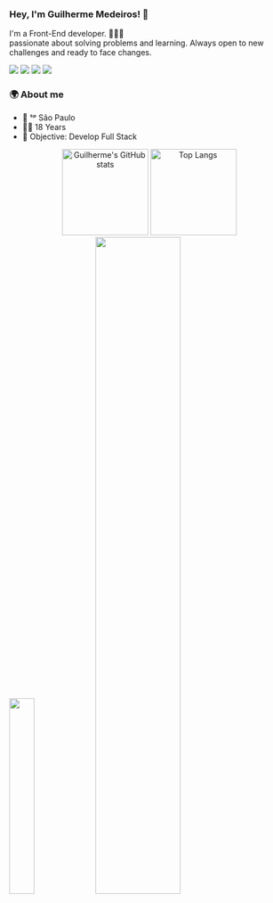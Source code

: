 
### Hey, I'm Guilherme Medeiros!  👋

I'm a Front-End developer. 👨🏻‍💻 <br>
passionate about solving problems and learning. Always open to new challenges and ready to face changes.
<p>
<a href="https://www.linkedin.com/in/guilherme-de-amorim-medeiros-2019341ba/"><img src="https://img.shields.io/badge/LinkedIn-0077B5?style=for-the-badge&logo=linkedin&logoColor=white"/></a> 
<a href="https://twitter.com/Medeirosx_"><img src="https://img.shields.io/badge/Twitter-1DA1F2?style=for-the-badge&logo=twitter&logoColor=white"/></a> 
<!--<a href="https://discord.com/"><img src="https://img.shields.io/badge/Discord-7289DA?style=for-the-badge&logo=discord&logoColor=white"/></a> -->
<a href="mailto:guilhermedeamorimmedeiros@yahoo.com.br?subject=Hello"><img src="https://img.shields.io/badge/Gmail-D14836?style=for-the-badge&logo=gmail&logoColor=white"/></a>
<a href="https://www.instagram.com/md_guilherme/">
 <img src="https://img.shields.io/badge/Instagram-e2725b?style=for-the-badge&logo=Instagram&logoColor=white" />
</a>


### 🌍 About me 
- 📍 ˢᵖ  São Paulo 
- 🧑🏻 18 Years
- 🚀 Objective: Develop Full Stack
 
<div align="center" vlign="center">
<img height="155rem" alt="Guilherme's GitHub stats" src="https://github-readme-stats.vercel.app/api?username=LutoBeibe&show_icons=true&theme=dracula"/>
<img height="155rem" alt="Top Langs" src="https://github-readme-stats.vercel.app/api/top-langs/?username=LutoBeibe&layout=compact&theme=dracula"/>
</div>
<div vlign="center">
<img  src="https://urubutrix.files.wordpress.com/2013/12/tumblr_m8uwjclps41rdkjxgo1_500.gif" style="width:30%" />
<img  src="https://pa1.narvii.com/6403/de2d49ca4dab24fd88c6e4e40431692c7ea8ac51_hq.gif" style="width:55%" />
</div>
<link rel="stylesheet" href="https://cdn.jsdelivr.net/gh/devicons/devicon@v2.15.1/devicon.min.css">
          

